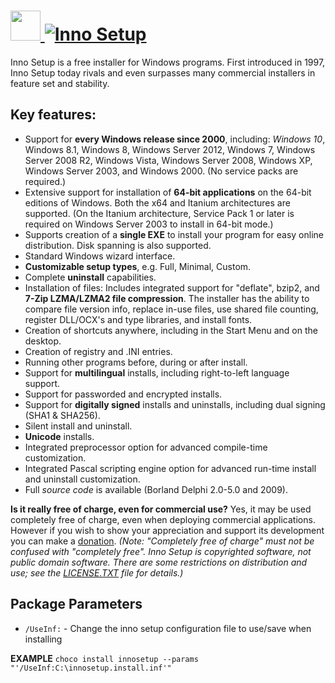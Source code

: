 # [<img src="https://cdn.rawgit.com/AdmiringWorm/chocolatey-packages/4dd8ea6c20bb4c744dff620f0a379fe76a9a1931/icons/innosetup.png" height="48" width="48" /> ![Inno Setup](https://img.shields.io/chocolatey/v/InnoSetup.svg?label=Inno%20Setup&style=for-the-badge)](https://chocolatey.org/packages/InnoSetup)


Inno Setup is a free installer for Windows programs. First introduced in 1997, Inno Setup today rivals and even surpasses many commercial installers in feature set and stability.

## Key features:
* Support for **every Windows release since 2000**, including: *Windows 10*, Windows 8.1, Windows 8, Windows Server 2012, Windows 7, Windows Server 2008 R2, Windows Vista, Windows Server 2008, Windows XP, Windows Server 2003, and Windows 2000. (No service packs are required.)
* Extensive support for installation of **64-bit applications** on the 64-bit editions of Windows. Both the x64 and Itanium architectures are supported. (On the Itanium architecture, Service Pack 1 or later is required on Windows Server 2003 to install in 64-bit mode.)
* Supports creation of a **single EXE** to install your program for easy online distribution. Disk spanning is also supported.
* Standard Windows wizard interface.
* **Customizable setup types**, e.g. Full, Minimal, Custom.
* Complete **uninstall** capabilities.
* Installation of files:
  Includes integrated support for "deflate", bzip2, and **7-Zip LZMA/LZMA2 file compression**. The installer has the ability to compare file version info, replace in-use files, use shared file counting,
  register DLL/OCX's and type libraries, and install fonts.
* Creation of shortcuts anywhere, including in the Start Menu and on the desktop.
* Creation of registry and .INI entries.
* Running other programs before, during or after install.
* Support for **multilingual** installs, including right-to-left language support.
* Support for passworded and encrypted installs.
* Support for **digitally signed** installs and uninstalls, including dual signing (SHA1 & SHA256).
* Silent install and uninstall.
* **Unicode** installs.
* Integrated preprocessor option for advanced compile-time customization.
* Integrated Pascal scripting engine option for advanced run-time install and uninstall customization.
* Full *source code* is available (Borland Delphi 2.0-5.0 and 2009).

**Is it really free of charge, even for commercial use?**
Yes, it may be used completely free of charge, even when deploying commercial applications.
However if you wish to show your appreciation and support its development you can make a [donation](http://www.jrsoftware.org/isdonate.php).
*(Note: "Completely free of charge" must not be confused with "completely free". Inno Setup is copyrighted software, not public domain software.
  There are some restrictions on distribution and use; see the [LICENSE.TXT](http://www.jrsoftware.org/files/is/license.txt) file for details.)*

## Package Parameters
- `/UseInf:` - Change the inno setup configuration file to use/save when installing

**EXAMPLE**
`choco install innosetup --params "'/UseInf:C:\innosetup.install.inf'"`
